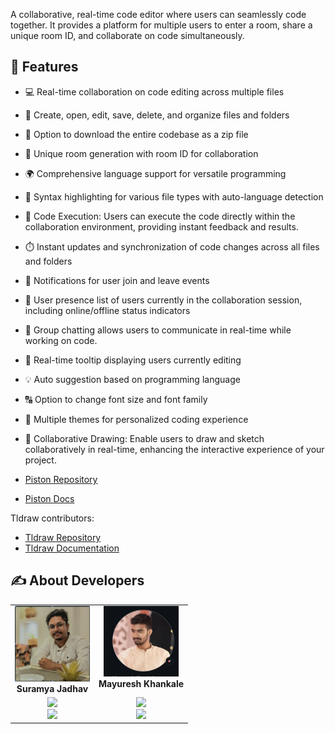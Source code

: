 A collaborative, real-time code editor where users can seamlessly code together. It provides a platform for multiple users to enter a room, share a unique room ID, and collaborate on code simultaneously.

## 🔮 Features

-   💻 Real-time collaboration on code editing across multiple files
-   📁 Create, open, edit, save, delete, and organize files and folders
-   💾 Option to download the entire codebase as a zip file
-   🚀 Unique room generation with room ID for collaboration
-   🌍 Comprehensive language support for versatile programming
-   🌈 Syntax highlighting for various file types with auto-language detection
-   🚀 Code Execution: Users can execute the code directly within the collaboration environment, providing instant feedback and results.
-   ⏱️ Instant updates and synchronization of code changes across all files and folders
-   📣 Notifications for user join and leave events
-   👥 User presence list of users currently in the collaboration session, including online/offline status indicators
-   💬 Group chatting allows users to communicate in real-time while working on code.
-   🎩 Real-time tooltip displaying users currently editing
-   💡 Auto suggestion based on programming language
-   🔠 Option to change font size and font family
-   🎨 Multiple themes for personalized coding experience
-   🎨 Collaborative Drawing: Enable users to draw and sketch collaboratively in real-time, enhancing the interactive experience of your project.

-   [Piston Repository](https://github.com/engineer-man/piston)
-   [Piston Docs](https://piston.readthedocs.io/en/latest/api-v2/)

Tldraw contributors:
-   [Tldraw Repository](https://github.com/tldraw/tldraw)
-   [Tldraw Documentation](https://tldraw.dev/)

## ✍️ About Developers

<table>
  <tbody>
    <tr>
      <td align="center" valign="top">
        <img src="./images/suramya_photo.png" width="120px;" alt="Mayuresh Khankale"/>
        <br />
        <b>Suramya Jadhav</b>
      </td>
       <td align="center" valign="top">
        <img src="./images/mayuresh_photo.png" width="120px;" alt="Mayuresh Khankale"/>
        <br />
        <b>Mayuresh Khankale</b>
      </td>
    </tr>
    <tr>
        <td align="center">
            <a href="https://github.com/sahilatahar">
            <img src="https://img.shields.io/badge/GitHub-100000.svg?style=for-the-badge&logo=github&logoColor=white"/>
        </a>
        <br/>
        <a href="https://linkedin.com/in/sahilatahar">
            <img src="https://img.shields.io/badge/linkedin-%230077B5.svg?style=for-the-badge&logo=linkedin&logoColor=white"/>
        </a>
        </td>
        <td align="center">
            <a href="https://github.com/sahilatahar">
            <img src="https://img.shields.io/badge/GitHub-100000.svg?style=for-the-badge&logo=github&logoColor=white"/>
        </a>
        <br/>
        <a href="https://linkedin.com/in/sahilatahar">
            <img src="https://img.shields.io/badge/linkedin-%230077B5.svg?style=for-the-badge&logo=linkedin&logoColor=white"/>
        </a>
        </td>
    </tr>

  </tbody>
</table>


<!-- <table>
  <tbody>
    <tr>
      <td align="center" valign="top">
        <img src="./images/mayuresh_photo.png" width="120px;" alt="Mayuresh Khankale"/>
        <br />
        <b>Mayuresh Khankale</b>
      </td>
    </tr>
    <tr>
        <td align="center">
            <a href="https://github.com/sahilatahar">
            <img src="https://img.shields.io/badge/GitHub-100000.svg?style=for-the-badge&logo=github&logoColor=white"/>
        </a>
        <br/>
        <a href="https://linkedin.com/in/sahilatahar">
            <img src="https://img.shields.io/badge/linkedin-%230077B5.svg?style=for-the-badge&logo=linkedin&logoColor=white"/>
        </a>
        </td>
    </tr>

  </tbody>
</table> -->
